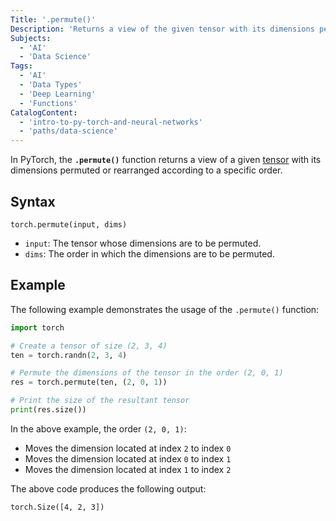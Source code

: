 ```yaml
---
Title: '.permute()'
Description: 'Returns a view of the given tensor with its dimensions permuted or rearranged according to a specific order.'
Subjects:
  - 'AI'
  - 'Data Science'
Tags:
  - 'AI'
  - 'Data Types'
  - 'Deep Learning'
  - 'Functions'
CatalogContent:
  - 'intro-to-py-torch-and-neural-networks'
  - 'paths/data-science'
---
```


In PyTorch, the **`.permute()`** function returns a view of a given [tensor](https://www.codecademy.com/resources/docs/pytorch/tensors) with its dimensions permuted or rearranged according to a specific order.

## Syntax

```pseudo
torch.permute(input, dims)
```

- `input`: The tensor whose dimensions are to be permuted.
- `dims`: The order in which the dimensions are to be permuted.

## Example

The following example demonstrates the usage of the `.permute()` function:

```py
import torch

# Create a tensor of size (2, 3, 4)
ten = torch.randn(2, 3, 4)

# Permute the dimensions of the tensor in the order (2, 0, 1)
res = torch.permute(ten, (2, 0, 1))

# Print the size of the resultant tensor
print(res.size())
```

In the above example, the order `(2, 0, 1)`:

- Moves the dimension located at index `2` to index `0`
- Moves the dimension located at index `0` to index `1`
- Moves the dimension located at index `1` to index `2`

The above code produces the following output:

```shell
torch.Size([4, 2, 3])
```
